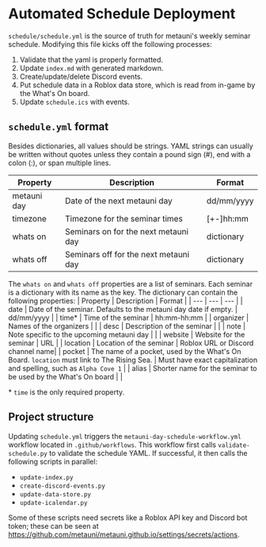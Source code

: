 # Automated Schedule Deployment

`schedule/schedule.yml` is the source of truth for metauni's weekly seminar schedule. Modifying this file kicks off the following processes:
1. Validate that the yaml is properly formatted.
1. Update `index.md` with generated markdown.
1. Create/update/delete Discord events.
1. Put schedule data in a Roblox data store, which is read from in-game by the What's On board.
1. Update `schedule.ics` with events.

## `schedule.yml` format

Besides dictionaries, all values should be strings. YAML strings can usually be written without quotes unless they contain a pound sign (#), end with a colon (:), or span multiple lines.

| Property | Description | Format |
| --- | --- | --- |
| metauni day | Date of the next metauni day | dd/mm/yyyy |
| timezone | Timezone for the seminar times | [+-]hh:mm |
| whats on | Seminars on for the next metauni day | dictionary |
| whats off | Seminars off for the next metauni day | dictionary |

The `whats on` and `whats off` properties are a list of seminars. Each seminar is a dictionary with its name as the key. The dictionary can contain the following properties:
| Property | Description | Format |
| --- | --- | --- |
| date | Date of the seminar. Defaults to the metauni day date if empty. | dd/mm/yyyy |
| time* | Time of the seminar | hh:mm-hh:mm |
| organizer | Names of the organizers | |
| desc | Description of the seminar | |
| note | Note specific to the upcoming metauni day | |
| website | Website for the seminar | URL |
| location | Location of the seminar | Roblox URL or Discord channel name|
| pocket | The name of a pocket, used by the What's On Board. `location` must link to The Rising Sea. | Must have exact capitalization and spelling, such as `Alpha Cove 1` |
| alias | Shorter name for the seminar to be used by the What's On board | |

\* `time` is the only required property.

## Project structure

Updating `schedule.yml` triggers the `metauni-day-schedule-workflow.yml` workflow located in `.github/workflows`. This workflow first calls `validate-schedule.py` to validate the schedule YAML. If successful, it then calls the following scripts in parallel:
* `update-index.py`
* `create-discord-events.py`
* `update-data-store.py`
* `update-icalendar.py`

Some of these scripts need secrets like a Roblox API key and Discord bot token; these can be seen at https://github.com/metauni/metauni.github.io/settings/secrets/actions.
